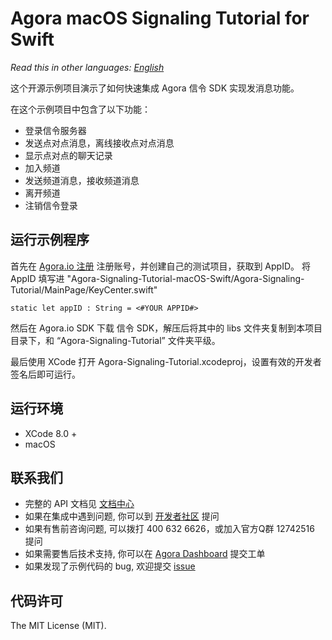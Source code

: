 # Agora macOS Signaling Tutorial for Swift

*Read this in other languages: [English](README.md)*

这个开源示例项目演示了如何快速集成 Agora 信令 SDK 实现发消息功能。

在这个示例项目中包含了以下功能：

- 登录信令服务器
- 发送点对点消息，离线接收点对点消息
- 显示点对点的聊天记录
- 加入频道
- 发送频道消息，接收频道消息
- 离开频道
- 注销信令登录

## 运行示例程序
首先在 [Agora.io 注册](https://dashboard.agora.io/cn/signup/) 注册账号，并创建自己的测试项目，获取到 AppID。
将 AppID 填写进 "Agora-Signaling-Tutorial-macOS-Swift/Agora-Signaling-Tutorial/MainPage/KeyCenter.swift"

```
static let appID : String = <#YOUR APPID#>
```

然后在 Agora.io SDK 下载 信令 SDK，解压后将其中的 libs 文件夹复制到本项目目录下，和 “Agora-Signaling-Tutorial” 文件夹平级。

最后使用 XCode 打开 Agora-Signaling-Tutorial.xcodeproj，设置有效的开发者签名后即可运行。

## 运行环境
* XCode 8.0 +
* macOS

## 联系我们
- 完整的 API 文档见 [文档中心](https://docs.agora.io/cn/)
- 如果在集成中遇到问题, 你可以到 [开发者社区](https://dev.agora.io/cn/) 提问
- 如果有售前咨询问题, 可以拨打 400 632 6626，或加入官方Q群 12742516 提问
- 如果需要售后技术支持, 你可以在 [Agora Dashboard](https://dashboard.agora.io) 提交工单
- 如果发现了示例代码的 bug, 欢迎提交 [issue](https://github.com/AgoraIO/Signaling/issues)

## 代码许可
The MIT License (MIT).

